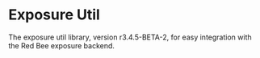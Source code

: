 # Exposure Util

The exposure util library, version r3.4.5-BETA-2, for easy integration with the Red Bee exposure backend.